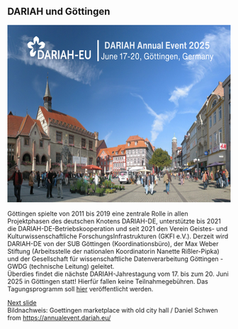## DARIAH und Göttingen

</a><a href="https://www.uni-hamburg.de/"><img src="media/annualevent.png" alt="Annual Event" height="400px"/></a>

Göttingen spielte von 2011 bis 2019 eine zentrale Rolle in allen Projektphasen des deutschen Knotens DARIAH-DE, unterstützte bis 2021 die DARIAH-DE-Betriebskooperation und seit 2021 den Verein Geistes- und Kulturwissenschaftliche ForschungsInfrastrukturen (GKFI e.V.). Derzeit wird DARIAH-DE von der SUB Göttingen (Koordinationsbüro), der Max Weber Stiftung (Arbeitsstelle der nationalen Koordinatorin Nanette Rißler-Pipka) und der Gesellschaft für wissenschaftliche Datenverarbeitung Göttingen - GWDG (technische Leitung) geleitet.  
Überdies findet die nächste DARIAH-Jahrestagung vom 17. bis zum 20. Juni 2025 in Göttingen statt! Hierfür fallen keine Teilnahmegebühren. Das Tagungsprogramm soll [hier](https://annualevent.dariah.eu/) veröffentlicht werden.

[Next slide](09.md)  
Bildnachweis: Goettingen marketplace with old city hall / Daniel Schwen from https://annualevent.dariah.eu/
